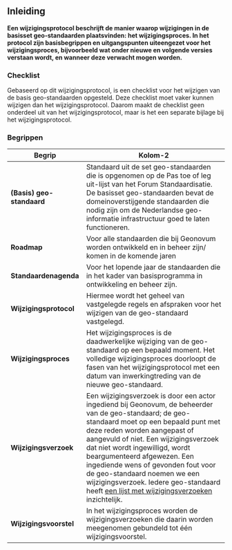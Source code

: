 ## Inleiding

**Een wijzigingsprotocol beschrijft de manier waarop wijzigingen in de basisset geo-standaarden plaatsvinden: het wijzigingsproces. In het protocol zijn basisbegrippen en uitgangspunten uiteengezet voor het wijzigingsproces, bijvoorbeeld wat onder nieuwe en volgende versies verstaan wordt, en wanneer deze verwacht mogen worden.**


### Checklist 

Gebaseerd op dit wijzigingsprotocol, is een checklist voor het wijzigen van de basis geo-standaarden opgesteld. Deze checklist moet vaker kunnen wijzigen dan het wijzigingsprotocol. Daarom maakt de checklist geen onderdeel uit van het wijzigingsprotocol, maar is het een separate bijlage bij het wijzigingsprotocol.

### Begrippen


| Begrip | Kolom-2 | 
|------------|---------|
| **(Basis) geo-standaard** | Standaard uit de set geo-standaarden die is opgenomen op de Pas toe of leg uit-lijst van het Forum Standaardisatie. De basisset geo-standaarden bevat de domeinoverstijgende standaarden die nodig zijn om de Nederlandse geo-informatie infrastructuur goed te laten functioneren.          |
| **Roadmap**  |  Voor alle standaarden die bij Geonovum worden ontwikkeld en in beheer zijn/ komen in de komende jaren       |
| **Standaardenagenda**  | Voor het lopende jaar de standaarden die in het kader van basisprogramma in ontwikkeling en beheer zijn.        |
| **Wijzigingsprotocol**  | Hiermee wordt het geheel van vastgelegde regels en afspraken voor het wijzigen van de geo-standaard vastgelegd.        |
| **Wijzigingsproces**  |  Het wijzigingsproces is de daadwerkelijke wijziging van de geo-standaard op een bepaald moment. Het volledige wijzigingsproces doorloopt de fasen van het wijzigingsprotocol met een datum van inwerkingtreding van de nieuwe geo-standaard.        |
| **Wijzigingsverzoek**  | Een wijzigingsverzoek is door een actor ingediend bij Geonovum, de beheerder van de geo-standaard; de geo-standaard moet op een bepaald punt met deze reden worden aangepast of aangevuld of niet. Een wijzigingsverzoek dat niet wordt ingewilligd, wordt beargumenteerd afgewezen. Een ingediende wens of gevonden fout voor de geo-standaard noemen we een wijzigingsverzoek. Iedere geo-standaard heeft [een lijst met wijzigingsverzoeken](https://geonovum.github.io/Geo-standaarden-beheerplan/#helpdesk) inzichtelijk.         |
| **Wijzigingsvoorstel** | In het wijzigingsproces worden de wijzigingsverzoeken die daarin worden meegenomen gebundeld tot één wijzigingsvoorstel.        |
